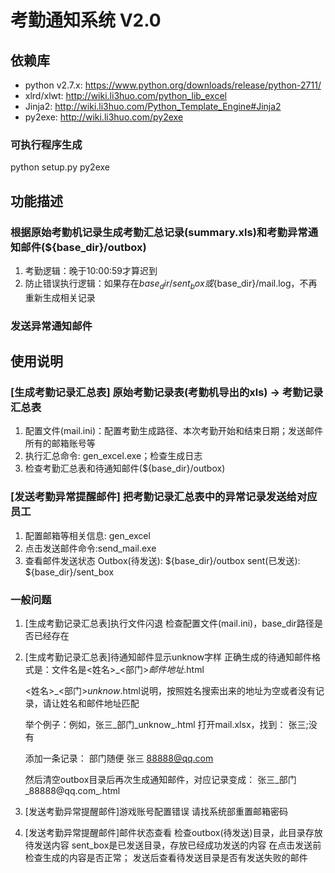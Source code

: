考勤通知系统 V2.0
==============


依赖库
-------
 * python v2.7.x: https://www.python.org/downloads/release/python-2711/
 * xlrd/xlwt: http://wiki.li3huo.com/python_lib_excel
 * Jinja2: http://wiki.li3huo.com/Python_Template_Engine#Jinja2
 * py2exe: http://wiki.li3huo.com/py2exe

### 可执行程序生成
python setup.py py2exe


功能描述
--------
### 根据原始考勤机记录生成考勤汇总记录(summary.xls)和考勤异常通知邮件(${base_dir}/outbox)

 1. 考勤逻辑：晚于10:00:59才算迟到
 2. 防止错误执行逻辑：如果存在${base_dir}/sent_box或${base_dir}/mail.log，不再重新生成相关记录

### 发送异常通知邮件


使用说明
--------

### [生成考勤记录汇总表] 原始考勤记录表(考勤机导出的xls) -> 考勤记录汇总表

 1. 配置文件(mail.ini)：配置考勤生成路径、本次考勤开始和结束日期；发送邮件所有的邮箱账号等
 2. 执行汇总命令: gen_excel.exe；检查生成日志
 3. 检查考勤汇总表和待通知邮件(${base_dir}/outbox)

### [发送考勤异常提醒邮件] 把考勤记录汇总表中的异常记录发送给对应员工

 1. 配置邮箱等相关信息: gen_excel
 2. 点击发送邮件命令:send_mail.exe
 3. 查看邮件发送状态
 	Outbox(待发送): ${base_dir}/outbox
 	sent(已发送): ${base_dir}/sent_box


### 一般问题

 1. [生成考勤记录汇总表]执行文件闪退
	检查配置文件(mail.ini)，base_dir路径是否已经存在

 2. [生成考勤记录汇总表]待通知邮件显示unknow字样
	正确生成的待通知邮件格式是：文件名是<姓名>_<部门>_邮件地址_.html

	<姓名>_<部门>_unknow_.html说明，按照姓名搜索出来的地址为空或者没有记录，请让姓名和邮件地址匹配
	
	举个例子：例如，张三_部门_unknow_.html
	打开mail.xlsx，找到： 张三;没有
	
	添加一条记录：
	部门随便	张三	88888@qq.com

	然后清空outbox目录后再次生成通知邮件，对应记录变成：
	张三_部门_88888@qq.com_.html
	

 3. [发送考勤异常提醒邮件]游戏账号配置错误
    请找系统部重置邮箱密码

 4. [发送考勤异常提醒邮件]邮件状态查看
    检查outbox(待发送)目录，此目录存放待发送内容
    sent_box是已发送目录，存放已经成功发送的内容
    在点击发送前检查生成的内容是否正常；
    发送后查看待发送目录是否有发送失败的邮件
